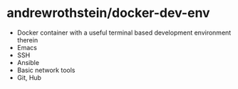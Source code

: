 andrewrothstein/docker-dev-env
==============================

* Docker container with a useful terminal based development environment therein
* Emacs
* SSH
* Ansible
* Basic network tools
* Git, Hub
